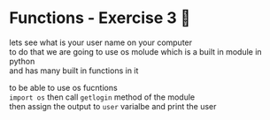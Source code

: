 # Functions - Exercise 3 🐍

lets see what is your user name on your computer   
to do that we are going to use os molude which is a built in module in python    
and has many built in functions in it 

to be able to use os fucntions   
`import os`
then call `getlogin` method of the module   
then assign the output to `user` varialbe and print the user
 